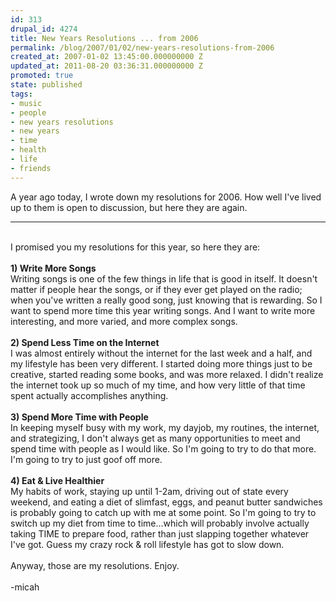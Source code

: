 ```yaml
---
id: 313
drupal_id: 4274
title: New Years Resolutions ... from 2006
permalink: /blog/2007/01/02/new-years-resolutions-from-2006
created_at: 2007-01-02 13:45:00.000000000 Z
updated_at: 2011-08-20 03:36:31.000000000 Z
promoted: true
state: published
tags:
- music
- people
- new years resolutions
- new years
- time
- health
- life
- friends
---
```

A year ago today, I wrote down my resolutions for 2006. How well I've lived up to them is open to discussion, but here they are again.<hr /><br />I promised you my resolutions for this year, so here they are:  <div><br /></div> <div><span class="Apple-style-span" style="font-weight:bold;">1) Write More Songs</span></div> <div>Writing songs is one of the few things in life that is good in itself. It doesn't matter if people hear the songs, or if they ever get played on the radio; when you've written a really good song, just knowing that is rewarding. So I want to spend more time this year writing songs. And I want to write more interesting, and more varied, and more complex songs.</div> <div><br /></div> <div><span class="Apple-style-span" style="font-weight:bold;">2) Spend Less Time on the Internet</span></div> <div>I was almost entirely without the internet for the last week and a half, and my lifestyle has been very different. I started doing more things just to be creative, started reading some books, and was more relaxed. I didn't realize the internet took up so much of my time, and how very little of that time spent actually accomplishes anything.</div> <div><br /></div> <div><span class="Apple-style-span" style="font-weight:bold;">3) Spend More Time with People</span></div> <div>In keeping myself busy with my work, my dayjob, my routines, the internet, and strategizing, I don't always get as many opportunities to meet and spend time with people as I would like. So I'm going to try to do that more. I'm going to try to just goof off more.</div> <div><br /></div> <div><span class="Apple-style-span" style="font-weight:bold;">4) Eat &amp; Live Healthier</span></div> <div>My habits of work, staying up until 1-2am, driving out of state every weekend, and eating a diet of slimfast, eggs, and peanut butter sandwiches is probably going to catch up with me at some point. So I'm going to try to switch up my diet from time to time...which will probably involve actually taking TIME to prepare food, rather than just slapping together whatever I've got. Guess my crazy rock &amp; roll lifestyle has got to slow down.</div> <div><br /></div> <div>Anyway, those are my resolutions. Enjoy.</div> <div><br /></div> <div>-micah</div>
